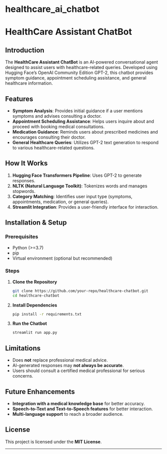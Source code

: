 # healthcare_ai_chatbot
# HealthCare Assistant ChatBot

## Introduction
The **HealthCare Assistant ChatBot** is an AI-powered conversational agent designed to assist users with healthcare-related queries. Developed using Hugging Face’s OpenAI Community Edition GPT-2, this chatbot provides symptom guidance, appointment scheduling assistance, and general healthcare information.

## Features
- **Symptom Analysis**: Provides initial guidance if a user mentions symptoms and advises consulting a doctor.
- **Appointment Scheduling Assistance**: Helps users inquire about and proceed with booking medical consultations.
- **Medication Guidance**: Reminds users about prescribed medicines and encourages consulting their doctor.
- **General Healthcare Queries**: Utilizes GPT-2 text generation to respond to various healthcare-related questions.

## How It Works
1. **Hugging Face Transformers Pipeline**: Uses GPT-2 to generate responses.
2. **NLTK (Natural Language Toolkit)**: Tokenizes words and manages stopwords.
3. **Category Matching**: Identifies user input type (symptoms, appointments, medication, or general queries).
4. **Streamlit Integration**: Provides a user-friendly interface for interaction.

## Installation & Setup
### Prerequisites
- Python (>=3.7)
- pip
- Virtual environment (optional but recommended)

### Steps
1. **Clone the Repository**
   ```bash
   git clone https://github.com/your-repo/healthcare-chatbot.git
   cd healthcare-chatbot
   ```
2. **Install Dependencies**
   ```bash
   pip install -r requirements.txt
   ```
3. **Run the Chatbot**
   ```bash
   streamlit run app.py
   ```

## Limitations
- Does **not** replace professional medical advice.
- AI-generated responses may **not always be accurate**.
- Users should consult a certified medical professional for serious concerns.

## Future Enhancements
- **Integration with a medical knowledge base** for better accuracy.
- **Speech-to-Text and Text-to-Speech features** for better interaction.
- **Multi-language support** to reach a broader audience.

## License
This project is licensed under the **MIT License**.

---

